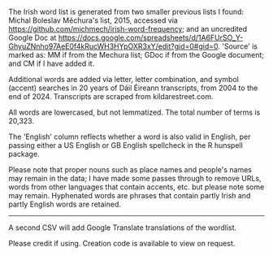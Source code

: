 The Irish word list is generated from two smaller previous lists I found: Michal Boleslav Měchura's list, 2015, accessed via https://github.com/michmech/irish-word-frequency; and an uncredited Google Doc at https://docs.google.com/spreadsheets/d/1A6FUrSO_Y-GhyuZNnho97AeE0f4kRucWH3HYpOXR3xY/edit?gid=0#gid=0. 'Source' is marked as: MM if from the Mechura list; GDoc if from the Google document; and CM if I have added it.

Additional words are added via letter, letter combination, and symbol (accent) searches in 20 years of Dáil Éireann transcripts, from 2004 to the end of 2024. Transcripts are scraped from kildarestreet.com.

All words are lowercased, but not lemmatized. The total number of terms is 20,323.

The 'English' column reflects whether a word is also valid in English, per passing either a US English or GB English spellcheck in the R hunspell package.

Please note that proper nouns such as place names and people's names may remain in the data; I have made some passes through to remove URLs, words from other languages that contain accents, etc. but please note some may remain. Hyphenated words are phrases that contain partly Irish and partly English words are retained.

---

A second CSV will add Google Translate translations of the wordlist.

Please credit if using. Creation code is available to view on request.


